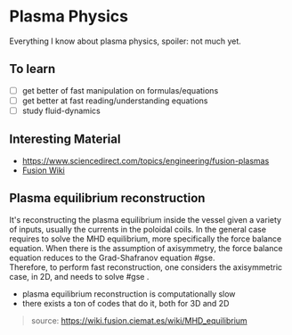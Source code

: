 # Plasma Physics
Everything I know about plasma physics, spoiler: not much yet.

## To learn
- [ ] get better of fast manipulation on formulas/equations
- [ ] get better at fast reading/understanding equations
- [ ] study fluid-dynamics
## Interesting Material
- https://www.sciencedirect.com/topics/engineering/fusion-plasmas
- [Fusion Wiki](https://wiki.fusion.ciemat.es/wiki/Main_Page)


## Plasma equilibrium reconstruction
It's reconstructing the plasma equilibrium inside the vessel given a variety of inputs, usually the currents in the poloidal coils.
In the general case requires to solve the MHD equilibrium, more specifically the force balance equation. 
When there is the assumption of axisymmetry, the force balance equation reduces to the Grad-Shafranov equation #gse.   
Therefore, to perform fast reconstruction, one considers the axisymmetric case, in 2D, and needs to solve #gse .

- plasma equilibrium reconstruction is computationally slow
- there exists a ton of codes that do it, both for 3D and 2D

> source: https://wiki.fusion.ciemat.es/wiki/MHD_equilibrium
